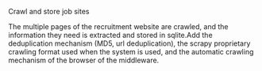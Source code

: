 Crawl and store job sites



The multiple pages of the recruitment website are crawled, and the information they need is extracted and stored in sqlite.Add the deduplication mechanism (MD5, url deduplication), the scrapy proprietary crawling format used when the system is used, and the automatic crawling mechanism of the browser of the middleware.